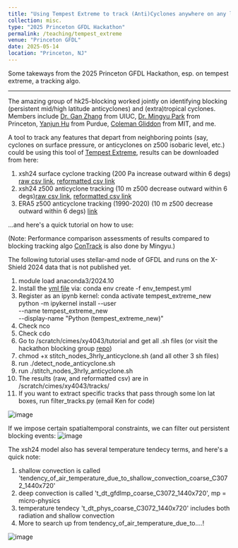 ```yaml
---
title: "Using Tempest Extreme to track (Anti)Cyclones anywhere on any level surfaces!"
collection: misc.
type: "2025 Princeton GFDL Hackathon"
permalink: /teaching/tempest_extreme
venue: "Princeton GFDL"
date: 2025-05-14
location: "Princeton, NJ"
---
```


Some takeways from the 2025 Princeton GFDL Hackathon, esp. on tempest extreme, a tracking algo.

---

The amazing group of hk25-blocking worked jointly on identifying blocking (persistent mid/high latitude anticyclones) and (extra)tropical cyclones. 
Members include [Dr. Gan Zhang](https://climas.illinois.edu/directory/profile/gzhang13) from UIUC, [Dr. Mingyu Park](https://mingyupark.scholar.princeton.edu/) from Princeton, [Yanjun Hu](https://scholar.google.com/citations?user=YIl2UewAAAAJ&hl=zh-CN) from Purdue, [Coleman Gliddon](https://cjgliddon.github.io/) from MIT, and me.

A tool to track any features that depart from neighboring points (say, cyclones on surface pressure, or anticyclones on z500 isobaric level, etc.) could be using
this tool of [Tempest Extreme](https://gmd.copernicus.org/articles/14/5023/2021/), results can be downloaded from here:

1. xsh24 surface cyclone tracking (200 Pa increase outward within 6 degs) [raw csv link](https://drive.google.com/file/d/1w9IJb7SIOEB--zS1Wm0p1NHC-B4rdBII/view?usp=sharing), [reformatted csv link]()
2. xsh24 z500 anticyclone tracking (10 m z500 decrease outward within 6 degs)[raw csv link](), [reformatted csv link]()
3. ERA5 z500 anticyclone tracking (1990-2020) (10 m z500 decrease outward within 6 degs) [link](https://drive.google.com/file/d/1xRmgEvVNLUCzKgLYXIICqBztefmYb6gs/view?usp=sharing)

...and here's a quick tutorial on how to use:

(Note: Performance comparison assessments of results compared to blocking tracking algo [ConTrack](https://github.com/steidani/ConTrack) is also done by Mingyu.)

The following tutorial uses stellar-amd node of GFDL and runs on the X-Shield 2024 data that is not published yet.

1. module load anaconda3/2024.10
2. Install the [yml file]((https://github.com/cjgliddon/hackathon25_blocking/blob/main/tempest_extreme/tempest_env.yml)) via: conda env create -f env_tempest.yml 
3. Register as an ipynb kernel: conda activate tempest_extreme_new
python -m ipykernel install --user \
       --name tempest_extreme_new \
       --display-name "Python (tempest_extreme_new)"
4. Check nco
5. Check cdo
6. Go to /scratch/cimes/xy4043/tutorial and get all .sh files (or visit the hackathon blocking group [repo](https://github.com/cjgliddon/hackathon25_blocking))
7. chmod +x stitch_nodes_3hrly_anticyclone.sh (and all other 3 sh files)
8. run  ./detect_node_anticyclone.sh 
9. run  ./stitch_nodes_3hrly_anticyclone.sh
10. The results (raw, and reformatted csv) are in /scratch/cimes/xy4043/tracks/
11. If you want to extract specific tracks that pass through some lon lat boxes, run filter_tracks.py (email Ken for code)

![image](https://github.com/user-attachments/assets/97be3fbd-cde0-43d9-9fca-e280d686d4f0)

If we impose certain spatialtemporal constraints, we can filter out persistent blocking events:
![image](https://github.com/user-attachments/assets/78eb1eff-8a05-452c-96ce-d7e48821e974)


The xsh24 model also has several temperature tendecy terms, and here's a quick note:
1. shallow convection is called 'tendency_of_air_temperature_due_to_shallow_convection_coarse_C3072_1440x720'
2. deep convection is called 't_dt_gfdlmp_coarse_C3072_1440x720', mp = micro-physics
3. temperature tendecy 't_dt_phys_coarse_C3072_1440x720' includes both radiation and shallow convection
4. More to search up from tendency_of_air_temperature_due_to....!

![image](https://github.com/user-attachments/assets/ebc546a6-f480-4b4b-9e1b-648324c326d9)



